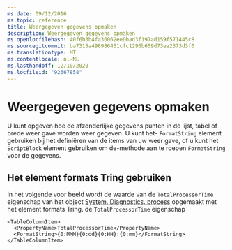 ```yaml
---
ms.date: 09/12/2016
ms.topic: reference
title: Weergegeven gegevens opmaken
description: Weergegeven gegevens opmaken
ms.openlocfilehash: 40f6b3b4fa36062ee0bad3f197ad159f571445c8
ms.sourcegitcommit: ba7315a496986451cfc1296b659d73ea2373d3f0
ms.translationtype: MT
ms.contentlocale: nl-NL
ms.lasthandoff: 12/10/2020
ms.locfileid: "92667858"
---
```

# <a name="formatting-displayed-data"></a>Weergegeven gegevens opmaken

U kunt opgeven hoe de afzonderlijke gegevens punten in de lijst, tabel of brede weer gave worden weer gegeven. U kunt het- `FormatString` element gebruiken bij het definiëren van de items van uw weer gave, of u kunt het `ScriptBlock` element gebruiken om de-methode aan te roepen `FormatString` voor de gegevens.

## <a name="using-the-formatstring-element"></a>Het element formats Tring gebruiken

In het volgende voor beeld wordt de waarde van de `TotalProcessorTime` eigenschap van het object [System. Diagnostics. process](/dotnet/api/System.Diagnostics.Process) opgemaakt met het element formats Tring. de `TotalProcessorTime` eigenschap

```
<TableColumnItem>
  <PropertyName>TotalProcessorTime</PropertyName>
  <FormatString>{0:MMM}{0:dd}{0:HH}:{0:mm}</FormatString>
</TableColumnItem>
```
